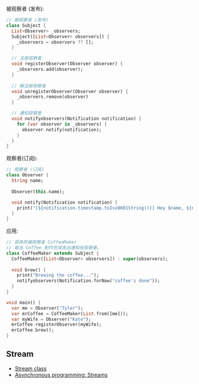 被观察者 (发布):

```dart
// 被观察者 (发布)
class Subject {
  List<Observer> _observers;
  Subject([List<Observer> observers]) {
    _observers = observers ?? [];
  }

  // 注册观察者
  void registerObserver(Observer observer) {
    _observers.add(observer);
  }
  
  // 解注册观察者
  void unregisterObserver(Observer observer) {
    _observers.remove(observer)
  }

  // 通知观察者
  void notifyobservers(Notification notification) {
    for (var observer in _observers) {
      observer.notify(notification);
    }
  }
}
```

观察者(订阅):

```dart
// 观察者 (订阅)
class Observer {
  String name;
  
  Observer(this.name);

  void notify(Notification notification) {
    print("[${notification.timestamp.toIso8601String()}] Hey $name, ${notification.message}!");
  }
}
```

应用:

```dart
// 具体的被观察者 CoffeeMaker
// 每当 Coffee 制作完成发出通知给观察者。
class CoffeeMaker extends Subject {
  CoffeeMaker([List<Observer> observers]) : super(observers);
  
  void brew() {
    print("Brewing the coffee...");
    notifyobservers(Notification.forNow("coffee's done"));
  }
}

void main() {
  var me = Observer("Tyler");
  var mrCoffee = CoffeeMaker(List.from([me]));
  var myWife = Observer("Kate");
  mrCoffee.registerObserver(myWife);
  mrCoffee.brew();
}

```

## Stream

- [Stream class](https://api.flutter.dev/flutter/dart-async/Stream-class.html)
- [Asynchronous programming: Streams](https://dart.dev/tutorials/language/streams)